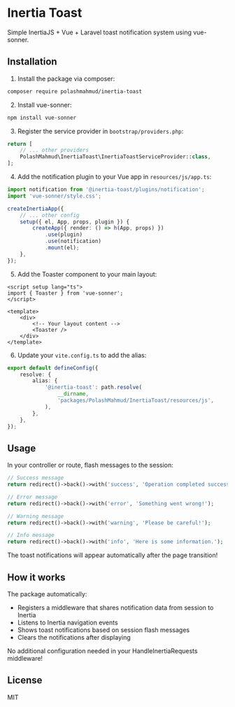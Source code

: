 # Inertia Toast

Simple InertiaJS + Vue + Laravel toast notification system using vue-sonner.

## Installation

1. Install the package via composer:

```bash
composer require polashmahmud/inertia-toast
```

2. Install vue-sonner:

```bash
npm install vue-sonner
```

3. Register the service provider in `bootstrap/providers.php`:

```php
return [
    // ... other providers
    PolashMahmud\InertiaToast\InertiaToastServiceProvider::class,
];
```

4. Add the notification plugin to your Vue app in `resources/js/app.ts`:

```typescript
import notification from '@inertia-toast/plugins/notification';
import 'vue-sonner/style.css';

createInertiaApp({
    // ... other config
    setup({ el, App, props, plugin }) {
        createApp({ render: () => h(App, props) })
            .use(plugin)
            .use(notification)
            .mount(el);
    },
});
```

5. Add the Toaster component to your main layout:

```vue
<script setup lang="ts">
import { Toaster } from 'vue-sonner';
</script>

<template>
    <div>
        <!-- Your layout content -->
        <Toaster />
    </div>
</template>
```

6. Update your `vite.config.ts` to add the alias:

```typescript
export default defineConfig({
    resolve: {
        alias: {
            '@inertia-toast': path.resolve(
                __dirname,
                'packages/PolashMahmud/InertiaToast/resources/js',
            ),
        },
    },
});
```

## Usage

In your controller or route, flash messages to the session:

```php
// Success message
return redirect()->back()->with('success', 'Operation completed successfully!');

// Error message
return redirect()->back()->with('error', 'Something went wrong!');

// Warning message
return redirect()->back()->with('warning', 'Please be careful!');

// Info message
return redirect()->back()->with('info', 'Here is some information.');
```

The toast notifications will appear automatically after the page transition!

## How it works

The package automatically:

- Registers a middleware that shares notification data from session to Inertia
- Listens to Inertia navigation events
- Shows toast notifications based on session flash messages
- Clears the notifications after displaying

No additional configuration needed in your HandleInertiaRequests middleware!

## License

MIT
